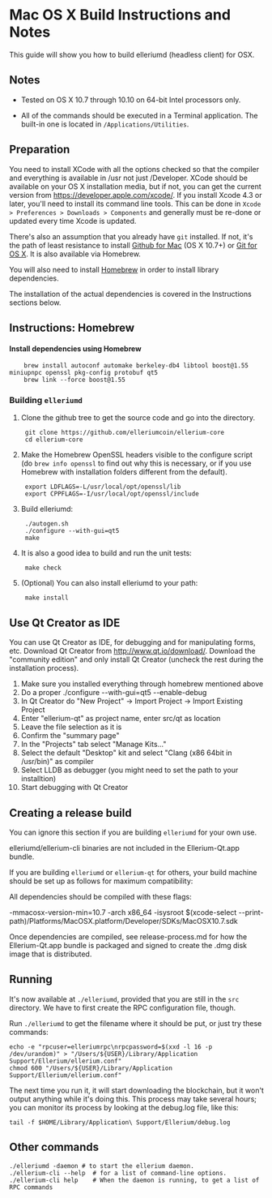 Mac OS X Build Instructions and Notes
=====================================

This guide will show you how to build elleriumd (headless client) for OSX.

Notes
-----

* Tested on OS X 10.7 through 10.10 on 64-bit Intel processors only.

* All of the commands should be executed in a Terminal application. The
built-in one is located in `/Applications/Utilities`.

Preparation
-----------

You need to install XCode with all the options checked so that the compiler
and everything is available in /usr not just /Developer. XCode should be
available on your OS X installation media, but if not, you can get the
current version from https://developer.apple.com/xcode/. If you install
Xcode 4.3 or later, you'll need to install its command line tools. This can
be done in `Xcode > Preferences > Downloads > Components` and generally must
be re-done or updated every time Xcode is updated.

There's also an assumption that you already have `git` installed. If
not, it's the path of least resistance to install [Github for Mac](https://mac.github.com/)
(OS X 10.7+) or
[Git for OS X](https://code.google.com/p/git-osx-installer/). It is also
available via Homebrew.

You will also need to install [Homebrew](http://brew.sh) in order to install library
dependencies.

The installation of the actual dependencies is covered in the Instructions
sections below.

Instructions: Homebrew
----------------------

#### Install dependencies using Homebrew

        brew install autoconf automake berkeley-db4 libtool boost@1.55 miniupnpc openssl pkg-config protobuf qt5
        brew link --force boost@1.55

### Building `elleriumd`

1. Clone the github tree to get the source code and go into the directory.

        git clone https://github.com/elleriumcoin/ellerium-core
        cd ellerium-core

2. Make the Homebrew OpenSSL headers visible to the configure script  (do ```brew info openssl``` to find out why this is necessary, or if you use Homebrew with installation folders different from the default).

        export LDFLAGS=-L/usr/local/opt/openssl/lib
        export CPPFLAGS=-I/usr/local/opt/openssl/include

3. Build elleriumd:

        ./autogen.sh
        ./configure --with-gui=qt5
        make

4. It is also a good idea to build and run the unit tests:

        make check

5. (Optional) You can also install elleriumd to your path:

        make install

Use Qt Creator as IDE
---------------------

You can use Qt Creator as IDE, for debugging and for manipulating forms, etc.
Download Qt Creator from http://www.qt.io/download/. Download the "community edition" and only install Qt Creator (uncheck the rest during the installation process).

1. Make sure you installed everything through homebrew mentioned above
2. Do a proper ./configure --with-gui=qt5 --enable-debug
3. In Qt Creator do "New Project" -> Import Project -> Import Existing Project
4. Enter "ellerium-qt" as project name, enter src/qt as location
5. Leave the file selection as it is
6. Confirm the "summary page"
7. In the "Projects" tab select "Manage Kits..."
8. Select the default "Desktop" kit and select "Clang (x86 64bit in /usr/bin)" as compiler
9. Select LLDB as debugger (you might need to set the path to your installtion)
10. Start debugging with Qt Creator

Creating a release build
------------------------

You can ignore this section if you are building `elleriumd` for your own use.

elleriumd/ellerium-cli binaries are not included in the Ellerium-Qt.app bundle.

If you are building `elleriumd` or `ellerium-qt` for others, your build machine should be set up
as follows for maximum compatibility:

All dependencies should be compiled with these flags:

 -mmacosx-version-min=10.7
 -arch x86_64
 -isysroot $(xcode-select --print-path)/Platforms/MacOSX.platform/Developer/SDKs/MacOSX10.7.sdk

Once dependencies are compiled, see release-process.md for how the Ellerium-Qt.app
bundle is packaged and signed to create the .dmg disk image that is distributed.

Running
-------

It's now available at `./elleriumd`, provided that you are still in the `src`
directory. We have to first create the RPC configuration file, though.

Run `./elleriumd` to get the filename where it should be put, or just try these
commands:

    echo -e "rpcuser=elleriumrpc\nrpcpassword=$(xxd -l 16 -p /dev/urandom)" > "/Users/${USER}/Library/Application Support/Ellerium/ellerium.conf"
    chmod 600 "/Users/${USER}/Library/Application Support/Ellerium/ellerium.conf"

The next time you run it, it will start downloading the blockchain, but it won't
output anything while it's doing this. This process may take several hours;
you can monitor its process by looking at the debug.log file, like this:

    tail -f $HOME/Library/Application\ Support/Ellerium/debug.log

Other commands
--------------

    ./elleriumd -daemon # to start the ellerium daemon.
    ./ellerium-cli --help  # for a list of command-line options.
    ./ellerium-cli help    # When the daemon is running, to get a list of RPC commands